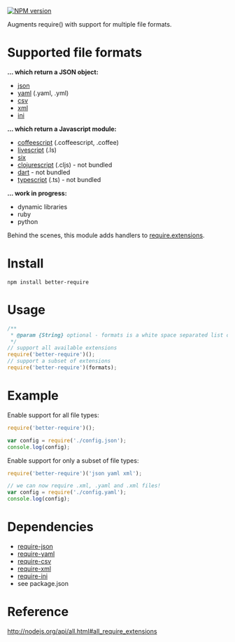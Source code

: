 [![NPM version](https://badge.fury.io/js/better-require.png)](http://badge.fury.io/js/better-require)

Augments require() with support for multiple file formats.

# Supported file formats
 
**... which return a JSON object:**

- [json](http://en.wikipedia.org/wiki/JSON)
- [yaml](http://en.wikipedia.org/wiki/Yaml) (.yaml, .yml)
- [csv](http://en.wikipedia.org/wiki/Comma-separated_values) 
- [xml](http://en.wikipedia.org/wiki/Xml)
- [ini](http://en.wikipedia.org/wiki/INI_file)

**... which return a Javascript module:**

- [coffeescript](http://coffeescript.org) (.coffeescript, .coffee)
- [livescript](http://livescript.net/) (.ls)
- [six](https://github.com/matthewrobb/six)
- [clojurescript](https://github.com/clojure/clojurescript) (.cljs) - not bundled
- [dart](http://www.dartlang.org/) - not bundled
- [typescript](http://www.typescriptlang.org/) (.ts) - not bundled

**... work in progress:**

- dynamic libraries
- ruby
- python

Behind the scenes, this module adds handlers to [require.extensions](http://nodejs.org/api/all.html#all_require_extensions).

# Install

    npm install better-require

# Usage

```javascript
/**
 * @param {String} optional - formats is a white space separated list of formats you would like require() to support.
 */
// support all available extensions
require('better-require')();
// support a subset of extensions
require('better-require')(formats);
```

# Example 

Enable support for all file types:

```javascript
require('better-require')();

var config = require('./config.json');
console.log(config);
```

Enable support for only a subset of file types:

```javascript
require('better-require')('json yaml xml');

// we can now require .xml, .yaml and .xml files!
var config = require('./config.yaml');
console.log(config);
```

# Dependencies

- [require-json](https://github.com/olalonde/require-json)
- [require-yaml](https://github.com/olalonde/require-yaml)
- [require-csv](https://github.com/olalonde/require-csv)
- [require-xml](https://github.com/olalonde/require-xml)
- [require-ini](https://github.com/olalonde/require-ini)
- see package.json

# Reference

http://nodejs.org/api/all.html#all_require_extensions
